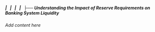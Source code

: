 ##### |   |   |   |   ├── Understanding the Impact of Reserve Requirements on Banking System Liquidity

*Add content here*